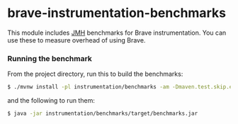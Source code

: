 # brave-instrumentation-benchmarks

This module includes [JMH](http://openjdk.java.net/projects/code-tools/jmh/)
benchmarks for Brave instrumentation. You can use these to measure overhead
of using Brave.

### Running the benchmark
From the project directory, run this to build the benchmarks:

```bash
$ ./mvnw install -pl instrumentation/benchmarks -am -Dmaven.test.skip.exec=true`
```

and the following to run them:

```bash
$ java -jar instrumentation/benchmarks/target/benchmarks.jar
```
